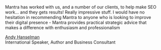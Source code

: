 Mantra has worked with us, and a number of our clients, to help make SEO work...
and they gets results! Really impressive stuff. I would have no hesitation in
recommending Mantra to anyone who is looking to improve their digital presence -
Mantra provides practical strategic advice that makes a difference with
enthusiasm and professionalism  

[Andy Hanselman](https://www.linkedin.com/profile/view?id=34566381)  
International Speaker, Author and Business Consultant
